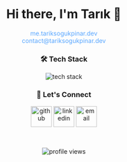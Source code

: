 <div align="center">
  <h1>Hi there, I'm Tarık 👋</h1>
  
  <p>
    <a href="https://me.tariksogukpinar.dev" target="_blank" style="text-decoration: none; color: #58a6ff;">me.tariksogukpinar.dev</a>
    <br/>
     <a href="mailto:contact@tariksogukpinar.dev" style="text-decoration: none; color: #58a6ff;">contact@tariksogukpinar.dev</a>
  </p>

  <h3>🛠 Tech Stack</h3>
  <p>
    <img src="https://skillicons.dev/icons?i=nodejs,nestjs,expressjs,docker,javascript,typescript,golang,redis,elasticsearch,rabbitmq&perline=5" alt="tech stack" style="max-width: 100%; height: auto;" />
  </p>

<h3>🤝 Let's Connect</h3>
<p>
  <a href="https://github.com/TarikSogukpinar" target="_blank" style="text-decoration: none; display: inline-block;">
    <img src="https://skillicons.dev/icons?i=github" width="48" height="48" alt="github" />
  </a>
  <a href="https://www.linkedin.com/in/tarik-sogukpinar/" target="_blank" style="text-decoration: none; display: inline-block;">
    <img src="https://skillicons.dev/icons?i=linkedin" width="48" height="48" alt="linkedin" />
  </a>
  <a href="mailto:contact@tariksogukpinar.dev" target="_blank" style="text-decoration: none; display: inline-block;">
    <img src="https://skillicons.dev/icons?i=gmail" width="48" height="48" alt="email" />
  </a>
</p>

  <br/>
  
  <p>
    <img src="https://komarev.com/ghpvc/?username=tariksogukpinar&label=Profile%20views&color=0e75b6&style=flat" alt="profile views" />
  </p>
</div>
